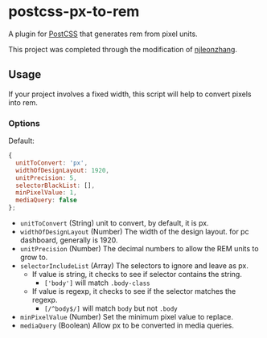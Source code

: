 # postcss-px-to-rem

A plugin for [PostCSS](https://github.com/ai/postcss) that generates rem from pixel units.

This project was completed through the modification of [njleonzhang](https://github.com/QuellingBlade/postcss-px-to-rem).

## Usage

If your project involves a fixed width, this script will help to convert pixels into rem.

### Options

Default:

```js
{
  unitToConvert: 'px',
  widthOfDesignLayout: 1920,
  unitPrecision: 5,
  selectorBlackList: [],
  minPixelValue: 1,
  mediaQuery: false
};
```

- `unitToConvert` (String) unit to convert, by default, it is px.
- `widthOfDesignLayout` (Number) The width of the design layout. for pc dashboard, generally is 1920.
- `unitPrecision` (Number) The decimal numbers to allow the REM units to grow to.
- `selectorIncludeList` (Array) The selectors to ignore and leave as px.
  - If value is string, it checks to see if selector contains the string.
    - `['body']` will match `.body-class`
  - If value is regexp, it checks to see if the selector matches the regexp.
    - `[/^body$/]` will match `body` but not `.body`
- `minPixelValue` (Number) Set the minimum pixel value to replace.
- `mediaQuery` (Boolean) Allow px to be converted in media queries.
